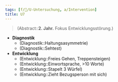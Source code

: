 ```yaml
---
tags: [f/🦄/U-Untersuchung, a/Intervention]
title: U7
---
```

> (Abstract::**2. Jahr.** Fokus Entwicklungsstörung.)
- **Diagnostik**
	- (Diagnostik::Haltungsasymmetrie)
	- (Diagnostik::Sehtest)
- **Entwicklung**
	- (Entwicklung::Freies Gehen, Treppensteigen)
	- (Entwicklung::Einwortsprache, >10 Worte)
	- (Entwicklung::Stapelt 3 Würfel)
	- (Entwicklung::Zieht Bezugsperson mit sich)